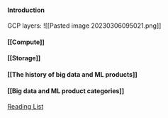 

#### Introduction

GCP layers:
![[Pasted image 20230306095021.png]]

#### [[Compute]]
#### [[Storage]]
#### [[The history of big data and ML products]]
#### [[Big data and ML product categories]]

[Reading List](https://d3c33hcgiwev3.cloudfront.net/XZrUMfdWTjGa1DH3Vl4x7A_c999fb9bd6f94d8db2719dc7c59b54a1_M1-_-Reading-list-_-Big-Data-and-Machine-Learning-Fundamentals.pdf?Expires=1678320000&Signature=M7OFbzySHYHMEkAj5BcMcx95svcgQB~h4FcnG0eQ7qQzzmWTvTdveecqJflC8AKdJXn8s3xAjL1b4ismSoeIcFY899Hkbtis-FAH711yrCSoWO7vZkZ~8xO5ajpv1XPf3-E6rCpE1-eizutx-tjfdEKk~9ccYkB5YFykHJ9KVrI_&Key-Pair-Id=APKAJLTNE6QMUY6HBC5A)
